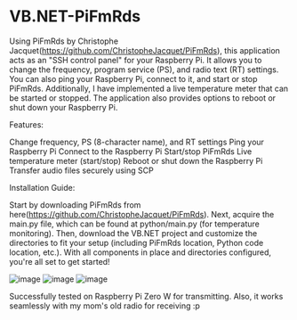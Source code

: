 # VB.NET-PiFmRds
Using PiFmRds by Christophe Jacquet(https://github.com/ChristopheJacquet/PiFmRds), this application acts as an "SSH control panel" for your Raspberry Pi.
It allows you to change the frequency, program service (PS), and radio text (RT) settings. You can also ping your Raspberry Pi, connect to it, and start or stop PiFmRds.
Additionally, I have implemented a live temperature meter that can be started or stopped. The application also provides options to reboot or shut down your Raspberry Pi.

Features:

Change frequency, PS (8-character name), and RT settings
Ping your Raspberry Pi
Connect to the Raspberry Pi
Start/stop PiFmRds
Live temperature meter (start/stop)
Reboot or shut down the Raspberry Pi
Transfer audio files securely using SCP

Installation Guide:

Start by downloading PiFmRds from here(https://github.com/ChristopheJacquet/PiFmRds).
Next, acquire the main.py file, which can be found at python/main.py (for temperature monitoring).
Then, download the VB.NET project and customize the directories to fit your setup (including PiFmRds location, Python code location, etc.).
With all components in place and directories configured, you're all set to get started!

![image](https://github.com/cybershootfun/VB.NET-PiFmRds/assets/49350716/c08a3875-b517-4d0a-804b-0ca4e209b403)
![image](https://github.com/cybershootfun/VB.NET-PiFmRds/assets/49350716/0d6bfa17-eb80-432c-92b9-539db96d9a11)
![image](https://github.com/cybershootfun/VB.NET-PiFmRds/assets/49350716/e66afc6b-7fa5-48ed-96f7-cec647952d53)

Successfully tested on Raspberry Pi Zero W for transmitting.
Also, it works seamlessly with my mom's old radio for receiving :p
